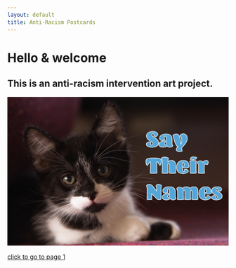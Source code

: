 ```yaml
---
layout: default
title: Anti-Racism Postcards
---
```

# Hello & welcome 

## This is an anti-racism intervention art project.  

![](assets/imgs/card-1.jpg)

[click to go to page 1](/pages/page-1)

<!-- ---
# Welcome welcome

## Coming soon to a home near you!

![](assets/imgs/card-1.jpg)

[click to go to page 1](/pages/page-1) -->